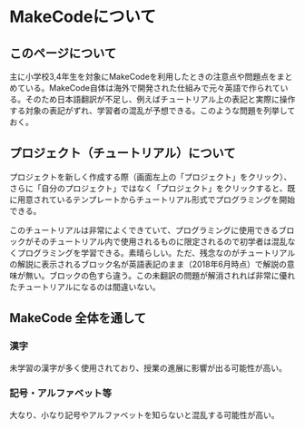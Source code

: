 # MakeCodeについて

## このページについて

主に小学校3,4年生を対象にMakeCodeを利用したときの注意点や問題点をまとめている。MakeCode自体は海外で開発された仕組みで元々英語で作られている。そのため日本語翻訳が不足し、例えばチュートリアル上の表記と実際に操作する対象の表記がずれ、学習者の混乱が予想できる。このような問題を列挙しておく。

## プロジェクト（チュートリアル）について

プロジェクトを新しく作成する際（画面左上の「プロジェクト」をクリック）、さらに「自分のプロジェクト」ではなく「プロジェクト」をクリックすると、既に用意されているテンプレートからチュートリアル形式でプログラミングを開始できる。

このチュートリアルは非常によくできていて、プログラミングに使用できるブロックがそのチュートリアル内で使用されるものに限定されるので初学者は混乱なくプログラミングを学習できる。素晴らしい。ただ、残念なのがチュートリアルの解説に表示されるブロック名が英語表記のまま（2018年6月時点）で解説の意味が無い。ブロックの色すら違う。この未翻訳の問題が解消されれば非常に優れたチュートリアルになるのは間違いない。

## MakeCode 全体を通して

### 漢字

未学習の漢字が多く使用されており、授業の進展に影響が出る可能性が高い。

### 記号・アルファベット等

大なり、小なり記号やアルファベットを知らないと混乱する可能性が高い。




